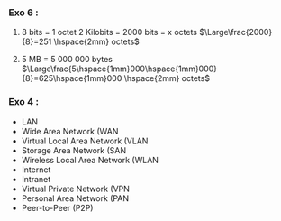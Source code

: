 

### Exo 6 :
1. 8 bits = 1 octet
	2 Kilobits = 2000 bits = x octets
	$\Large\frac{2000}{8}=251 \hspace{2mm} octets$

2. 5 MB = 5 000 000 bytes
	$\Large\frac{5\hspace{1mm}000\hspace{1mm}000}{8}=625\hspace{1mm}000 \hspace{2mm} octets$


### Exo 4 :
-   LAN
-   Wide Area Network (WAN
-   Virtual Local Area Network (VLAN
-   Storage Area Network (SAN
-   Wireless Local Area Network (WLAN
-   Internet
-   Intranet
-   Virtual Private Network (VPN
-   Personal Area Network (PAN
-   Peer-to-Peer (P2P)